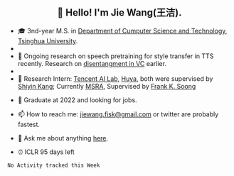 <!-- ### Hi there 👋-->
<h2 align="center">👋 Hello! I'm Jie Wang(王洁).</h2>

<!--
**inconnu11/inconnu11** is a ✨ _special_ ✨ repository because its `README.md` (this file) appears on your GitHub profile.-->


- :mortar_board:  3nd-year M.S. in [Department of Cumputer Science and Technology](http://www.cs.tsinghua.edu.cn), [Tsinghua University](https://www.tsinghua.edu.cn).
- 
- 🔭 Ongoing research on speech pretraining for style transfer in TTS recently. Research on [disentangment in VC](https://arxiv.org/abs/2102.00184) earlier.
- 
- :briefcase: 
  Research Intern: [Tencent AI Lab](https://ai.tencent.com/ailab/zh/index), [Huya](http://ir.huya.com), both were supervised by [Shiyin Kang](https://scholar.google.com/citations?user=mnCHk8EAAAAJ&hl=en&oi=ao); 
 Currently [MSRA](https://www.microsoft.com/en-us/research/), Supervised by [Frank K. Soong](https://www.microsoft.com/en-us/research/people/frankkps/)

<!-- - :battery: Willing for pursuing PhD. 65% -->
- :satellite: Graduate at 2022 and looking for jobs.
- 📫 How to reach me: jiewang.fisk@gmail.com or twitter are probably fastest.
- 💬 Ask me about anything [here](https://github.com/inconnu11/inconnu11/issues).

- :alarm_clock:  ICLR 95 days left



<!--START_SECTION:waka-->
```text
No Activity tracked this Week
```
<!--END_SECTION:waka-->




